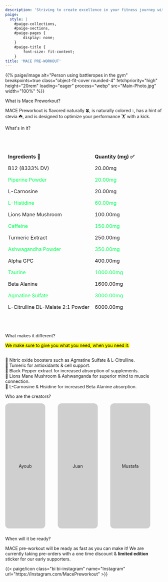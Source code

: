 ```yaml
---
description: 'Striving to create excellence in your fitness journey with all nautral supplementation, intense value, and unrivaled flavor with a kick.'
paige:
  style: |
    #paige-collections,
    #paige-sections,
    #paige-pages {
        display: none;
    }
    #paige-title {
        font-size: fit-content;
    }
title: 'MACE PRE-WORKOUT'
---
```


<!-- All styling for this page goes here (just like normal .css file) -->
<style>
/* Styling for the H1 Heading (Main Title) */
h1 {
    line-height: 2;
}

/* Style the supplement facts table */
table {
  border-collapse: collapse;
  margin: 50px auto;
  max-width: 100%;
  width: 600px;
}

table td,
table th {
  border: 1px solid rgba(0, 0, 0, 0);
  padding: 8px;
  text-align: left;
}

table th {
  background-color: rgba(0, 0, 0, 0);
}

/* Alternating row colors */
table tr:nth-child(even) {
  /* background-color: #ffffff; */
  color: #00ff55;
}
/* Everything below here affects the ABOUT US Section */
.container {
  display: flex;
}

.box {
  width: 800px;
  height: 400px;
  margin-right: 40px;
  margin-bottom: 10px;
  background-color: rgba(0, 0, 0, 0.185);
  display: flex;
  justify-content: center;
  align-items: center;
  border-radius: 12px;
}

.rounded-box {
  display: inline-block;
  padding: 5px;
  border-radius: 12px;
  background-color: black;
    color: rgb(255, 255, 255);
    padding-bottom: 6px;
}
/* End of about us section */
    </style>

<!-- This is the main image of the page -->
<p>{{% paige/image alt="Person using battleropes in the gym" breakpoints=true class="object-fit-cover rounded-4" fetchpriority="high" height="20rem" loading="eager" process="webp" src="Main-Photo.jpg" width="100%" %}}</p>

<p class="display-5 fw-bold h2 text-center">What is Mace Preworkout?</p>
<!-- This is the main body paragraph -->
<div class="container-fluid">
    <div class="justify-content-center row">
        <div class="col col-auto col-lg-7 px-0">
            <p class="lead text-center">MACE Preworkout is flavored naturally 🍀, is naturally colored 💧, has a hint of stevia ☘️, and is designed to optimize your performance 🏋️ with a kick. </p>
        </div>
    </div>
</div>
<!-- Table of supplements located here -->
<p class="display-5 fw-bold h2 text-center">What's in it?</p>
<!-- This is the table for the supplementation info -->
    <div style="display: flex; justify-content: center;">
        <table>
            <thead>
            <tr>
                <th>Ingredients 💊</th>
                <th>Quantity (mg) ✅</th>
            </tr>
            </thead>
            <tbody>
            <tr>
                <td>B12 (8333% DV)</td>
                <td>20.00mg</td>
            </tr>
            <tr>
                <td>Piperine Powder</td>
                <td>20.00mg</td>
            </tr>
            <tr>
                <td>L-Carnosine</td>
                <td>20.00mg</td>
            </tr>
            <tr>
                <td>L-Histidine</td>
                <td>60.00mg</td>
            </tr>
            <tr>
                <td>Lions Mane Mushroom</td>
                <td>100.00mg</td>
            </tr>
            <tr>
                <td>Caffeine</td>
                <td>150.00mg</td>
            </tr>
            <tr>
                <td>Turmeric Extract</td>
                <td>250.00mg</td>
            </tr>
            <tr>
                <td>Ashwagandha Powder</td>
                <td>350.00mg</td>
            </tr>
            <tr>
                <td>Alpha GPC</td>
                <td>400.00mg</td>
            </tr>
            <tr>
                <td>Taurine</td>
                <td>1000.00mg</td>
            </tr>
            <tr>
                <td>Beta Alanine</td>
                <td>1600.00mg</td>
            </tr>
            <tr>
                <td>Agmatine Sulfate</td>
                <td>3000.00mg</td>
            </tr>
            <tr>
                <td>L-Citrulline DL-Malate 2:1 Powder</td>
                <td>6000.00mg</td>
            </tr>
            </tbody>
        </table>
    </div>

<p class="display-5 fw-bold h2 text-center">What makes it different?</p>
<div class="container-fluid">
    <div class="justify-content-center row">
        <div class="col col-auto col-lg-7 px-0">
            <p class="lead text-center"><mark>We make sure to give you what you need, when you need it:</mark></p>
            <p class="lead text-center" style="margin-top: 30px;">
                💯 Nitric oxide boosters such as Agmatine Sulfate & L-Citrulline.<br>
                💯 Tumeric for antioxidants & cell support.<br>
                💯 Black Pepper extract for increased absorption of supplements.<br>
                💯 Lions Mane Mushroom & Ashwanganda for superior mind to muscle connection.<br>
                💯 L-Carnosine & Hisidine for increased Beta Alanine absorption.<br>
            </p>  
        </div>
    </div>
</div>

<p class="display-5 fw-bold h2 text-center">Who are the creators?</p>
<div class="container-fluid">
    <div class="justify-content-center row">
        <div class="col col-auto col-lg-7 px-0">
        <div class="container">
        <div class="box"></p>Ayoub</p></div>
        <div class="box"></p>Juan</p></div>
        <div class="box"></p>Mustafa</p></div>
      </div>
        </div>
    </div>
</div>

<p class="display-5 fw-bold h2 text-center">When will it be ready?</p>
<div class="container-fluid">
    <div class="justify-content-center row">
        <div class="col col-auto col-lg-7 px-0">
            <p class="lead text-center">MACE pre-workout will be ready as fast as you can make it! We are currently taking pre-orders with a one time discount & <strong>limited edition</strong> sticker for our early supporters.</p>
        </div>
    </div>
</div>

<!-- This section adds the icons on the bottom of the page. -->
<div class="column-gap-3 d-flex display-6 justify-content-center mb-3">
    {{< paige/icon class="bi bi-instagram" name="Instagram" url="https://Instagram.com/MacePreworkout" >}}
</div>
